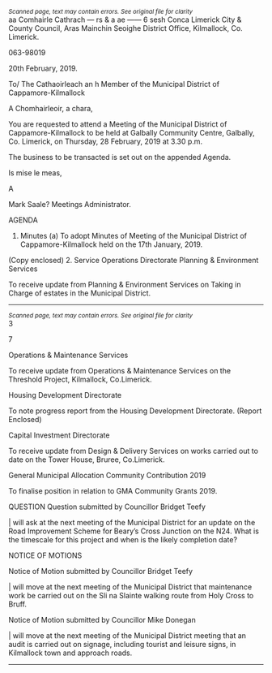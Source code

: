 *<small>Scanned page, text may contain errors. See original file for clarity</small>*  
aa Comhairle Cathrach
— rs & a ae
—— 6 sesh Conca
Limerick City & County Council,
Aras Mainchin Seoighe District Office,
Kilmallock, Co. Limerick.

063-98019

20th February, 2019.

To/ The Cathaoirleach an h Member of the Municipal District of Cappamore-Kilmallock

A Chomhairleoir, a chara,

You are requested to attend a Meeting of the Municipal District of Cappamore-Kilmallock to be
held at Galbally Community Centre, Galbally, Co. Limerick, on Thursday, 28 February, 2019 at
3.30 p.m.

The business to be transacted is set out on the appended Agenda.

Is mise le meas,

A

Mark Saale?
Meetings Administrator.

AGENDA
1. Minutes
(a) To adopt Minutes of Meeting of the Municipal District of Cappamore-Kilmallock held on
the 17th January, 2019.

(Copy enclosed)
2. Service Operations Directorate
Planning & Environment Services

To receive update from Planning & Environment Services on Taking in Charge of estates
in the Municipal District.

---
*<small>Scanned page, text may contain errors. See original file for clarity</small>*  
3

>

7

Operations & Maintenance Services

To receive update from Operations & Maintenance Services on the Threshold Project,
Kilmallock, Co.Limerick.

Housing Development Directorate

To note progress report from the Housing Development Directorate. (Report Enclosed)

Capital Investment Directorate

To receive update from Design & Delivery Services on works carried out to date on the
Tower House, Bruree, Co.Limerick.

General Municipal Allocation Community Contribution 2019

To finalise position in relation to GMA Community Grants 2019.

QUESTION
Question submitted by Councillor Bridget Teefy

| will ask at the next meeting of the Municipal District for an update on the Road
Improvement Scheme for Beary’s Cross Junction on the N24. What is the timescale for
this project and when is the likely completion date?

NOTICE OF MOTIONS

Notice of Motion submitted by Councillor Bridget Teefy

| will move at the next meeting of the Municipal District that maintenance work be
carried out on the Sli na Slainte walking route from Holy Cross to Bruff.

Notice of Motion submitted by Councillor Mike Donegan

| will move at the next meeting of the Municipal District meeting that an audit is carried
out on signage, including tourist and leisure signs, in Kilmallock town and approach roads.

---
